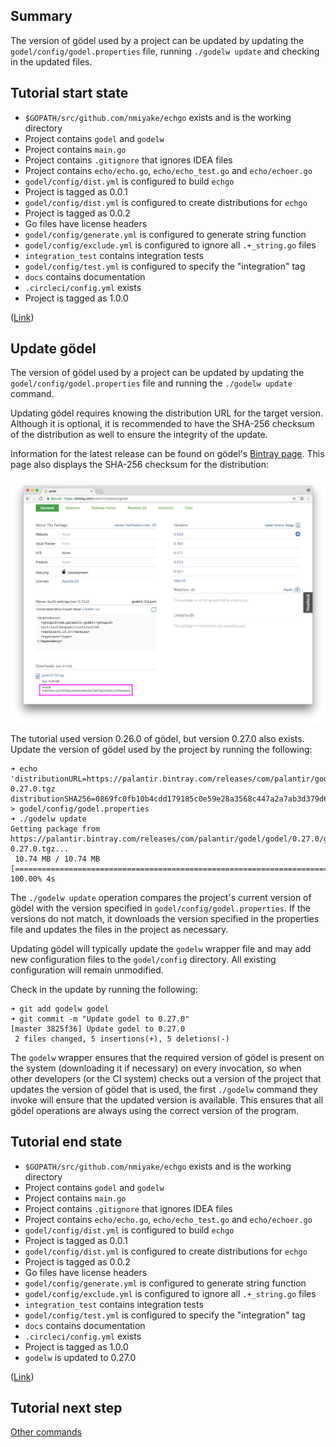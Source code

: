 Summary
-------
The version of gödel used by a project can be updated by updating the `godel/config/godel.properties` file, running
`./godelw update` and checking in the updated files.

Tutorial start state
--------------------

* `$GOPATH/src/github.com/nmiyake/echgo` exists and is the working directory
* Project contains `godel` and `godelw`
* Project contains `main.go`
* Project contains `.gitignore` that ignores IDEA files
* Project contains `echo/echo.go`, `echo/echo_test.go` and `echo/echoer.go`
* `godel/config/dist.yml` is configured to build `echgo`
* Project is tagged as 0.0.1
* `godel/config/dist.yml` is configured to create distributions for `echgo`
* Project is tagged as 0.0.2
* Go files have license headers
* `godel/config/generate.yml` is configured to generate string function
* `godel/config/exclude.yml` is configured to ignore all `.+_string.go` files
* `integration_test` contains integration tests
* `godel/config/test.yml` is configured to specify the "integration" tag
* `docs` contains documentation
* `.circleci/config.yml` exists
* Project is tagged as 1.0.0

([Link](https://github.com/nmiyake/echgo/tree/25d27eb1763e55f228282594691798ca0c2bbe28))

Update gödel
------------

The version of gödel used by a project can be updated by updating the `godel/config/godel.properties` file and running
the `./godelw update` command.

Updating gödel requires knowing the distribution URL for the target version. Although it is optional, it is recommended
to have the SHA-256 checksum of the distribution as well to ensure the integrity of the update.

Information for the latest release can be found on gödel's [Bintray page](https://bintray.com/palantir/releases/godel).
This page also displays the SHA-256 checksum for the distribution:

![SHA checksum](images/tutorial/sha_checksum.png)

The tutorial used version 0.26.0 of gödel, but version 0.27.0 also exists. Update the version of gödel used by the
project by running the following:

```
➜ echo 'distributionURL=https://palantir.bintray.com/releases/com/palantir/godel/godel/0.27.0/godel-0.27.0.tgz
distributionSHA256=0869fc0fb10b4cdd179185c0e59e28a3568c447a2a7ab3d379d6037900a96bf3' > godel/config/godel.properties
➜ ./godelw update
Getting package from https://palantir.bintray.com/releases/com/palantir/godel/godel/0.27.0/godel-0.27.0.tgz...
 10.74 MB / 10.74 MB [======================================================================================] 100.00% 4s
```

The `./godelw update` operation compares the project's current version of gödel with the version specified in
`godel/config/godel.properties`. If the versions do not match, it downloads the version specified in the properties file
and updates the files in the project as necessary.

Updating gödel will typically update the `godelw` wrapper file and may add new configuration files to the `godel/config`
directory. All existing configuration will remain unmodified.

Check in the update by running the following:

```
➜ git add godelw godel
➜ git commit -m "Update godel to 0.27.0"
[master 3825f36] Update godel to 0.27.0
 2 files changed, 5 insertions(+), 5 deletions(-)
```

The `godelw` wrapper ensures that the required version of gödel is present on the system (downloading it if necessary)
on every invocation, so when other developers (or the CI system) checks out a version of the project that updates the
version of gödel that is used, the first `./godelw` command they invoke will ensure that the updated version is
available. This ensures that all gödel operations are always using the correct version of the program.

Tutorial end state
------------------

* `$GOPATH/src/github.com/nmiyake/echgo` exists and is the working directory
* Project contains `godel` and `godelw`
* Project contains `main.go`
* Project contains `.gitignore` that ignores IDEA files
* Project contains `echo/echo.go`, `echo/echo_test.go` and `echo/echoer.go`
* `godel/config/dist.yml` is configured to build `echgo`
* Project is tagged as 0.0.1
* `godel/config/dist.yml` is configured to create distributions for `echgo`
* Project is tagged as 0.0.2
* Go files have license headers
* `godel/config/generate.yml` is configured to generate string function
* `godel/config/exclude.yml` is configured to ignore all `.+_string.go` files
* `integration_test` contains integration tests
* `godel/config/test.yml` is configured to specify the "integration" tag
* `docs` contains documentation
* `.circleci/config.yml` exists
* Project is tagged as 1.0.0
* `godelw` is updated to 0.27.0

([Link](https://github.com/nmiyake/echgo/tree/3825f36b06ee50703ad10e01068ceb13e7719acd))

Tutorial next step
------------------
[Other commands](https://github.com/palantir/godel/wiki/Other-commands)
